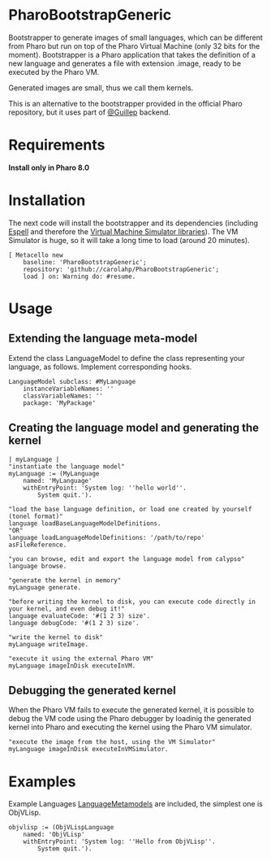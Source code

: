 # PharoBootstrapGeneric
Bootstrapper to generate images of small languages, which can be different from Pharo but run on top of the Pharo Virtual Machine (only 32 bits for the moment).
Bootstrapper is a Pharo application that takes the definition of a new language and generates a file with extension .image, ready to be executed by the Pharo VM.

Generated images are small, thus we call them kernels.


This is an alternative to the bootstrapper provided in the official Pharo repository, but it uses part of [@Guillep](https://github.com/guillep/) backend.

# Requirements
<strong>Install only in Pharo 8.0</strong>

# Installation
The next code will install the bootstrapper and its dependencies (including [Espell](https://github.com/carolahp/espell/) and therefore the [Virtual Machine Simulator libraries](https://github.com/OpenSmalltalk/opensmalltalk-vm)).
The VM Simulator is huge, so it will take a long time to load (around 20 minutes).

```Smalltalk
[ Metacello new
    baseline: 'PharoBootstrapGeneric';
    repository: 'github://carolahp/PharoBootstrapGeneric';
    load ] on: Warning do: #resume.
```
# Usage
## Extending the language meta-model
Extend the class LanguageModel to define the class representing your language, as follows.
Implement corresponding hooks.
```Smalltalk
LanguageModel subclass: #MyLanguage
	instanceVariableNames: ''
	classVariableNames: ''
	package: 'MyPackage'
```
## Creating the language model and generating the kernel
```Smalltalk
| myLanguage |
"instantiate the language model"
myLanguage := (MyLanguage 
	named: 'MyLanguage' 
	withEntryPoint: 'System log: ''hello world''. 
        System quit.').

"load the base language definition, or load one created by yourself (tonel format)"
language loadBaseLanguageModelDefinitions.
"OR"
language loadLanguageModelDefinitions: '/path/to/repo' asFileReference.

"you can browse, edit and export the language model from calypso"
language browse.

"generate the kernel in memory"
myLanguage generate.

"before writing the kernel to disk, you can execute code directly in your kernel, and even debug it!"
language evaluateCode: '#(1 2 3) size'.
language debugCode: '#(1 2 3) size'.

"write the kernel to disk"
myLanguage writeImage.

"execute it using the external Pharo VM"
myLanguage imageInDisk executeInVM.

```
## Debugging the generated kernel
When the Pharo VM fails to execute the generated kernel, it is possible to debug the VM code using the Pharo debugger by loadinig the generated kernel into Pharo and executing the kernel using the Pharo VM simulator.
```Smalltalk
"execute the image from the host, using the VM Simulator"
myLanguage imageInDisk executeInVMSimulator.
```	

# Examples
Example Languages [LanguageMetamodels](https://github.com/carolahp/LanguageMetamodels) are included, the simplest one is ObjVLisp.
```Smalltalk
objvlisp := (ObjVLispLanguage 
	named: 'ObjVLisp' 
	withEntryPoint: 'System log: ''Hello from ObjVLisp''. 
        System quit.').
```
